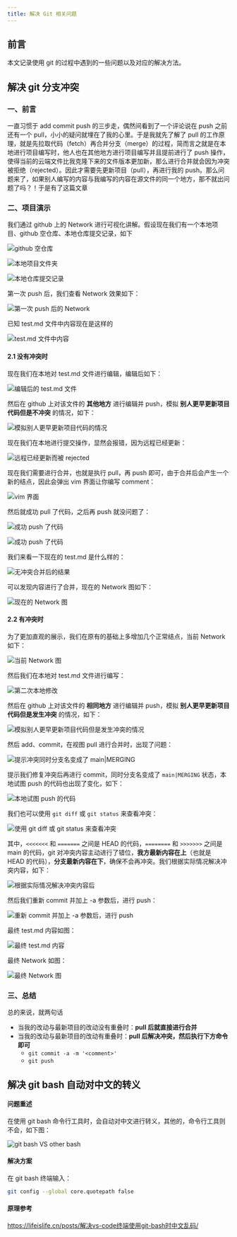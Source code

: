 ```yaml
---
title: 解决 Git 相关问题
---
```


## 前言

本文记录使用 git 的过程中遇到的一些问题以及对应的解决方法。

## 解决 git 分支冲突

### 一、前言

一直习惯于 add commit push 的三步走，偶然间看到了一个评论说在 push 之前还有一个 pull，小小的疑问就埋在了我的心里。于是我就先了解了 pull 的工作原理，就是先拉取代码（fetch）再合并分支（merge）的过程，简而言之就是在本地进行项目编写时，他人也在其他地方进行项目编写并且提前进行了 push 操作，使得当前的云端文件比我克隆下来的文件版本更加新，那么进行合并就会因为冲突被拒绝（rejected）。因此才需要先更新项目（pull），再进行我的 push。那么问题来了，如果别人编写的内容与我编写的内容在源文件的同一个地方，那不就出问题了吗？！于是有了这篇文章

### 二、项目演示

我们通过 github 上的 Network 进行可视化讲解。假设现在我们有一个本地项目、github 空仓库、本地仓库提交记录，如下

![github 空仓库](https://dwj-oss.oss-cn-nanjing.aliyuncs.com/images/202402270029674.png)

![本地项目文件夹](https://dwj-oss.oss-cn-nanjing.aliyuncs.com/images/202402270029675.png)

![本地仓库提交记录](https://dwj-oss.oss-cn-nanjing.aliyuncs.com/images/202402270029676.png)

第一次 push 后，我们查看 Network 效果如下：

![第一次 push 后的 Network](https://dwj-oss.oss-cn-nanjing.aliyuncs.com/images/202402270029677.png)

已知 test.md 文件中内容现在是这样的

![test.md 文件中内容](https://dwj-oss.oss-cn-nanjing.aliyuncs.com/images/202402270029678.png)

#### 2.1 没有冲突时

现在我们在本地对 test.md 文件进行编辑，编辑后如下：

![编辑后的 test.md 文件](https://dwj-oss.oss-cn-nanjing.aliyuncs.com/images/202402270029680.png)

然后在 github 上对该文件的 **其他地方** 进行编辑并 push，模拟 **别人更早更新项目代码但是不冲突** 的情况，如下：

![模拟别人更早更新项目代码的情况](https://dwj-oss.oss-cn-nanjing.aliyuncs.com/images/202402270029681.png)

现在我们在本地进行提交操作，显然会报错，因为远程已经更新：

![远程已经更新而被 rejected](https://dwj-oss.oss-cn-nanjing.aliyuncs.com/images/202402270029682.png)

现在我们需要进行合并，也就是执行 pull，再 push 即可，由于合并后会产生一个新的结点，因此会弹出 vim 界面让你编写 comment：

![vim 界面](https://dwj-oss.oss-cn-nanjing.aliyuncs.com/images/202402270029683.png)

然后就成功 pull 了代码，之后再 push 就没问题了：

![成功 push 了代码](https://dwj-oss.oss-cn-nanjing.aliyuncs.com/images/202402270029684.png)

![成功 push 了代码](https://dwj-oss.oss-cn-nanjing.aliyuncs.com/images/202402270029685.png)

我们来看一下现在的 test.md 是什么样的：

![无冲突合并后的结果](https://dwj-oss.oss-cn-nanjing.aliyuncs.com/images/202402270029686.png)

可以发现内容进行了合并，现在的 Network 图如下：

![现在的 Network 图](https://dwj-oss.oss-cn-nanjing.aliyuncs.com/images/202402270029687.png)

#### 2.2 有冲突时

为了更加直观的展示，我们在原有的基础上多增加几个正常结点，当前 Network 如下：

![当前 Network 图](https://dwj-oss.oss-cn-nanjing.aliyuncs.com/images/202402270029688.png)

然后我们在本地对 test.md 文件进行编写：

![第二次本地修改](https://dwj-oss.oss-cn-nanjing.aliyuncs.com/images/202402270029689.png)

然后在 github 上对该文件的 **相同地方** 进行编辑并 push，模拟 **别人更早更新项目代码但是发生冲突** 的情况，如下：

![模拟别人更早更新项目代码但是发生冲突的情况](https://dwj-oss.oss-cn-nanjing.aliyuncs.com/images/202402270029690.png)

然后 add、commit，在视图 pull 进行合并时，出现了问题：

![提示冲突同时分支名变成了 main|MERGING](https://dwj-oss.oss-cn-nanjing.aliyuncs.com/images/202402270029691.png)

提示我们修复冲突后再进行 commit，同时分支名变成了 `main|MERGING` 状态，本地试图 push 的代码也出现了变化，如下：

![本地试图 push 的代码](https://dwj-oss.oss-cn-nanjing.aliyuncs.com/images/202402270029692.png)

我们也可以使用 `git diff` 或 `git status` 来查看冲突：

![使用 git diff 或 git status 来查看冲突](https://dwj-oss.oss-cn-nanjing.aliyuncs.com/images/202402270029693.png)

其中，`<<<<<<<` 和 `=======` 之间是 HEAD 的代码，`========` 和 `>>>>>>>` 之间是 main 的代码，git 对冲突内容主动进行了错位，**我方最新内容在上**（也就是 HEAD 的代码），**分支最新内容在下**，确保不会再冲突。我们根据实际情况解决冲突内容，如下：

![根据实际情况解决冲突内容后](https://dwj-oss.oss-cn-nanjing.aliyuncs.com/images/202402270029694.png)

然后我们重新 commit 并加上 -a 参数后，进行 push：

![重新 commit 并加上 -a 参数后，进行 push](https://dwj-oss.oss-cn-nanjing.aliyuncs.com/images/202402270029695.png)

最终 test.md 内容如图：

![最终 test.md 内容](https://dwj-oss.oss-cn-nanjing.aliyuncs.com/images/202402270029696.png)

最终 Network 如图：

![最终 Network 图](https://dwj-oss.oss-cn-nanjing.aliyuncs.com/images/202402270029697.png)

### 三、总结

总的来说，就两句话

- 当我的改动与最新项目的改动没有重叠时：**pull 后就直接进行合并**
- 当我的改动与最新项目的改动有重叠时：**pull 后解决冲突，然后执行下方命令即可**
    - `git commit -a -m '<comment>'` 
    - `git push` 

## 解决 git bash 自动对中文的转义

#### 问题重述

在使用 git bash 命令行工具时，会自动对中文进行转义，其他的，命令行工具则不会，如下图：

![git bash VS other bash](https://dwj-oss.oss-cn-nanjing.aliyuncs.com/images/202409010902437.png)

#### 解决方案

在 git bash 终端输入：

```bash
git config --global core.quotepath false
```

#### 原理参考

<https://lifeislife.cn/posts/解决vs-code终端使用git-bash时中文乱码/>